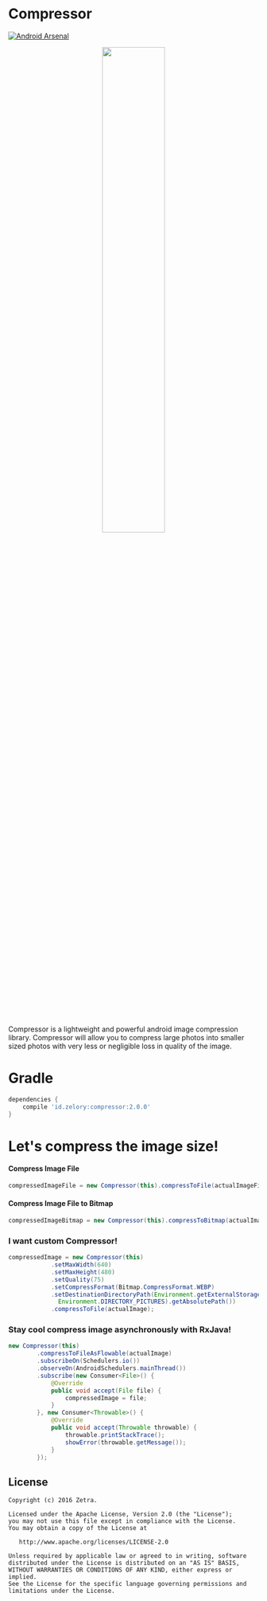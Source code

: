 Compressor
======
[![Android Arsenal](https://img.shields.io/badge/Android%20Arsenal-Compressor-blue.svg?style=flat)](http://android-arsenal.com/details/1/3758)
<p align="center"><img src="https://raw.githubusercontent.com/zetbaitsu/Compressor/master/ss.png" width="50%" /></p>
Compressor is a lightweight and powerful android image compression library. Compressor will allow you to compress large photos into smaller sized photos with very less or negligible loss in quality of the image.

# Gradle
```groovy
dependencies {
    compile 'id.zelory:compressor:2.0.0'
}
```
# Let's compress the image size!
#### Compress Image File
```java
compressedImageFile = new Compressor(this).compressToFile(actualImageFile);
```
#### Compress Image File to Bitmap
```java
compressedImageBitmap = new Compressor(this).compressToBitmap(actualImageFile);
```
### I want custom Compressor!
```java
compressedImage = new Compressor(this)
            .setMaxWidth(640)
            .setMaxHeight(480)
            .setQuality(75)
            .setCompressFormat(Bitmap.CompressFormat.WEBP)
            .setDestinationDirectoryPath(Environment.getExternalStoragePublicDirectory(
              Environment.DIRECTORY_PICTURES).getAbsolutePath())
            .compressToFile(actualImage);
```
### Stay cool compress image asynchronously with RxJava!
```java
new Compressor(this)
        .compressToFileAsFlowable(actualImage)
        .subscribeOn(Schedulers.io())
        .observeOn(AndroidSchedulers.mainThread())
        .subscribe(new Consumer<File>() {
            @Override
            public void accept(File file) {
                compressedImage = file;
            }
        }, new Consumer<Throwable>() {
            @Override
            public void accept(Throwable throwable) {
                throwable.printStackTrace();
                showError(throwable.getMessage());
            }
        });
```

License
-------
    Copyright (c) 2016 Zetra.
    
    Licensed under the Apache License, Version 2.0 (the "License");
    you may not use this file except in compliance with the License.
    You may obtain a copy of the License at

       http://www.apache.org/licenses/LICENSE-2.0

    Unless required by applicable law or agreed to in writing, software
    distributed under the License is distributed on an "AS IS" BASIS,
    WITHOUT WARRANTIES OR CONDITIONS OF ANY KIND, either express or implied.
    See the License for the specific language governing permissions and
    limitations under the License.

